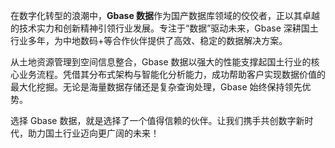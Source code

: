 在数字化转型的浪潮中，**Gbase 数据**作为国产数据库领域的佼佼者，正以其卓越的技术实力和创新精神引领行业发展。专注于“数据”驱动未来，Gbase 深耕国土行业多年，为中地数码+等合作伙伴提供了高效、稳定的数据解决方案。

从土地资源管理到空间信息整合，Gbase 数据以强大的性能支撑起国土行业的核心业务流程。凭借其分布式架构与智能化分析能力，成功帮助客户实现数据价值的最大化挖掘。无论是海量数据存储还是复杂查询处理，Gbase 始终保持领先优势。

选择 Gbase 数据，就是选择了一个值得信赖的伙伴。让我们携手共创数字新时代，助力国土行业迈向更广阔的未来！
